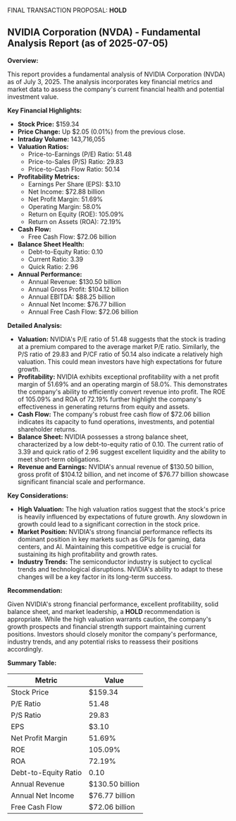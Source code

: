 FINAL TRANSACTION PROPOSAL: **HOLD**

## NVIDIA Corporation (NVDA) - Fundamental Analysis Report (as of 2025-07-05)

**Overview:**

This report provides a fundamental analysis of NVIDIA Corporation (NVDA) as of July 3, 2025. The analysis incorporates key financial metrics and market data to assess the company's current financial health and potential investment value.

**Key Financial Highlights:**

*   **Stock Price:** \$159.34
*   **Price Change:** Up \$2.05 (0.01%) from the previous close.
*   **Intraday Volume:** 143,716,055
*   **Valuation Ratios:**
    *   Price-to-Earnings (P/E) Ratio: 51.48
    *   Price-to-Sales (P/S) Ratio: 29.83
    *   Price-to-Cash Flow Ratio: 50.14
*   **Profitability Metrics:**
    *   Earnings Per Share (EPS): \$3.10
    *   Net Income: \$72.88 billion
    *   Net Profit Margin: 51.69%
    *   Operating Margin: 58.0%
    *   Return on Equity (ROE): 105.09%
    *   Return on Assets (ROA): 72.19%
*   **Cash Flow:**
    *   Free Cash Flow: \$72.06 billion
*   **Balance Sheet Health:**
    *   Debt-to-Equity Ratio: 0.10
    *   Current Ratio: 3.39
    *   Quick Ratio: 2.96
*   **Annual Performance:**
    *   Annual Revenue: \$130.50 billion
    *   Annual Gross Profit: \$104.12 billion
    *   Annual EBITDA: \$88.25 billion
    *   Annual Net Income: \$76.77 billion
    *   Annual Free Cash Flow: \$72.06 billion

**Detailed Analysis:**

*   **Valuation:** NVIDIA's P/E ratio of 51.48 suggests that the stock is trading at a premium compared to the average market P/E ratio. Similarly, the P/S ratio of 29.83 and P/CF ratio of 50.14 also indicate a relatively high valuation. This could mean investors have high expectations for future growth.
*   **Profitability:** NVIDIA exhibits exceptional profitability with a net profit margin of 51.69% and an operating margin of 58.0%. This demonstrates the company's ability to efficiently convert revenue into profit. The ROE of 105.09% and ROA of 72.19% further highlight the company's effectiveness in generating returns from equity and assets.
*   **Cash Flow:** The company's robust free cash flow of \$72.06 billion indicates its capacity to fund operations, investments, and potential shareholder returns.
*   **Balance Sheet:** NVIDIA possesses a strong balance sheet, characterized by a low debt-to-equity ratio of 0.10. The current ratio of 3.39 and quick ratio of 2.96 suggest excellent liquidity and the ability to meet short-term obligations.
*   **Revenue and Earnings:** NVIDIA's annual revenue of \$130.50 billion, gross profit of \$104.12 billion, and net income of \$76.77 billion showcase significant financial scale and performance.

**Key Considerations:**

*   **High Valuation:** The high valuation ratios suggest that the stock's price is heavily influenced by expectations of future growth. Any slowdown in growth could lead to a significant correction in the stock price.
*   **Market Position:** NVIDIA's strong financial performance reflects its dominant position in key markets such as GPUs for gaming, data centers, and AI. Maintaining this competitive edge is crucial for sustaining its high profitability and growth rates.
*   **Industry Trends:** The semiconductor industry is subject to cyclical trends and technological disruptions. NVIDIA's ability to adapt to these changes will be a key factor in its long-term success.

**Recommendation:**

Given NVIDIA's strong financial performance, excellent profitability, solid balance sheet, and market leadership, a **HOLD** recommendation is appropriate. While the high valuation warrants caution, the company's growth prospects and financial strength support maintaining current positions. Investors should closely monitor the company's performance, industry trends, and any potential risks to reassess their positions accordingly.

**Summary Table:**

| Metric                     | Value            |
| -------------------------- | ---------------- |
| Stock Price                | \$159.34          |
| P/E Ratio                  | 51.48            |
| P/S Ratio                  | 29.83            |
| EPS                        | \$3.10           |
| Net Profit Margin          | 51.69%           |
| ROE                        | 105.09%          |
| ROA                        | 72.19%           |
| Debt-to-Equity Ratio     | 0.10             |
| Annual Revenue             | \$130.50 billion   |
| Annual Net Income          | \$76.77 billion   |
| Free Cash Flow             | \$72.06 billion   |